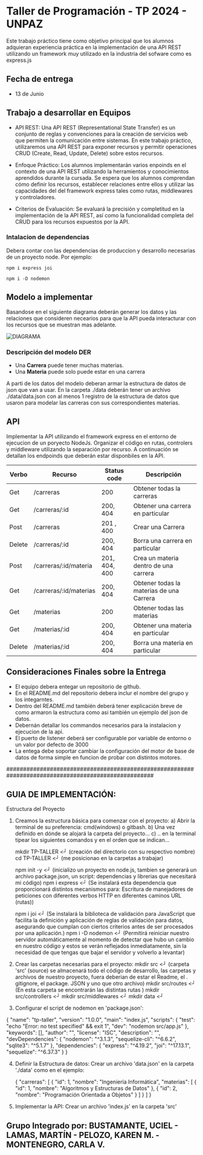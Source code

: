 # Taller de Programación - TP 2024 - UNPAZ

Este trabajo práctico tiene como objetivo principal que los alumnos adquieran experiencia práctica en la implementación de una API REST utilizando un framework muy utilizado en la industria del sofware como es express.js

## Fecha de entrega
-  13 de Junio

## Trabajo a desarrollar en Equipos

- API REST:
Una API REST (Representational State Transfer) es un conjunto de reglas y convenciones para la creación de servicios web que permiten la comunicación entre sistemas. En este trabajo práctico, utilizaremos una API REST para exponer recursos y permitir operaciones CRUD (Create, Read, Update, Delete) sobre estos recursos.

- Enfoque Práctico:
Los alumnos implementarán varios enpoinds en el contexto de una API REST utilizando la herramientos y conocimientos aprendidos durante la cursada. Se espera que los alumnos comprendan cómo definir los recursos, establecer relaciones entre ellos y utilizar las capacidades del del framework express tales como rutas, middlewares y controladores.

- Criterios de Evaluación:
Se evaluará la precisión y completitud en la implementación de la API REST, así como la funcionalidad completa del CRUD para los recursos expuestos por la API.


### Intalacion de dependencias
Debera contar con las dependencias de produccion y desarrollo necesarias de un proyecto node. Por ejemplo:

```npm i express joi```

```npm i -D nodemon``` 

## Modelo a implementar

Basandose en el siguiente diagrama deberán generar los datos y las relaciones que consideren necearios para que la API pueda interacturar con los recursos que se muestran mas adelante.

![DIAGRAMA](DER.png)

### Descripción del modelo DER
- Una **Carrera** puede tener muchas materias.
- Una **Materia** puede solo puede estar en una carrera

A parti de los datos del modelo deberan armar la estructura de datos de json que van a usar. En la carpeta ./data deberán tener un archivo ./data/data.json con al menos 1 registro de la estructura de datos que usaron para modelar las carreras con sus correspondientes materias.

## API
Implementar la API utilizando el framework express en el entorno de ejecucion de un poryecto NodeJs. Organizar el código en rutas, controlers y middleware utilizando la separación por recurso. A continuación se detallan los endpoinds que deberán estar disponbiles en la API.

|Verbo|Recurso|Status code|Descripción|
|-----|-------|-----------|-----------|
|Get|/carreras|200|Obtener todas la carreras|
|Get|/carreras/:id|200, 404|Obtener una carrera en particular|
|Post|/carreras|201 , 400|Crear una Carrera|
|Delete|/carreras/:id|200, 404|Borra una carrera en particular|
|Post|/carreras/:id/materia|201, 404, 400|Crea un materia dentro de una carrera|
|Get|/carreras/:id/materias|200, 404| Obtener todas la materias de una Carrera
|Get|/materias|200|Obtener todas las materias|
|Get|/materias/:id|200, 404|Obtener una materia en particular|
|Delete|/materias/:id|200, 404|Borra una materia en particular|


## Consideraciones Finales sobre la Entrega

- El equipo debera entegar un repositorio de github.
- En el README.md del repositorio debera inclur el nombre del grupo y los integarntes.
- Dentro del README.md también deberá tener explicación breve de como armaron la estructura como asi también un ejemplo del json de datos.
- Debernán  detallar los commandos necesarios para la instalacion y ejecucion de la api.
- El puerto de listener deberá ser configurable por variable de entorno o un valor por defecto de 3000
- La entega debe soportar cambiar la configuración del motor de base de datos de forma simple en funcion de probar con distintos motores.

####################################################################################################
## GUIA DE IMPLEMENTACIÓN:
Estructura del Proyecto

1. Creamos la estructura básica para comenzar con el proyecto:
   a) Abrir la terminal de su preferencia: cmd(windows) o gitbash.
   b) Una vez definido en dónde se alojará la carpeta del proyecto...
   c) .. en la terminal tipear los siguientes comandos y en el orden que se indican...

   mkdir TP-TALLER  <┘  (creación del directorio con su respectivo nombre)   
   cd  TP-TALLER    <┘  (me posicionao en la carpetas a trabajar)
   
   npm init -y      <┘  (inicializo un proyecto en node.js, tambien se generará un archivo package.json, un script:  dependencias y librerias que necesitará mi código)
   npm i express    <┘  (Se instalará esta dependencia que proporcionará distintos mecanismos para: Escritura de manejadores de peticiones con diferentes verbos HTTP en diferentes caminos URL (rutas))

   npm i joi        <┘  (Se instalará la biblioteca de validación para JavaScript que facilita la definición y aplicación de reglas de validación para datos, asegurando que cumplan con ciertos criterios antes de ser procesados por una aplicación.)
   npm i -D nodemon <┘  (Permitirá reiniciar nuestro servidor automáticamente al momento de detectar que hubo un cambio en nuestro código y estos se verán reflejados inmediatamente, sin la necesidad de que tengas que bajar el servidor y volverlo a levantar)

2. Crear las carpetas necesarias para el proyecto:
   mkdir src        <┘  (carpeta 'src' (source) se almacenará todo el código de desarrollo, las carpetas y archivos de nuestro proyecto, fuera deberian de estar el Readme, el . gitignore, el package. JSON y uno que otro archivo)
   mkdir src/routes <┘  (En esta carpeta se encontrarán las distintas rutas  )
   mkdir src/controllers <┘
   mkdir src/middlewares <┘
   mkdir data   <┘


3. Configurar el script de nodemon en 'package.json':

  {
  "name": "tp-taller",
  "version": "1.0.0",
  "main": "index.js",
  "scripts": {
    "test": "echo \"Error: no test specified\" && exit 1",
    "dev": "nodemon src/app.js"
  },
  "keywords": [],
  "author": "",
  "license": "ISC",
  "description": "",
  "devDependencies": {
    "nodemon": "^3.1.3",
    "sequelize-cli": "^6.6.2",
    "sqlite3": "^5.1.7"
  },
  "dependencies": {
    "express": "^4.19.2",
    "joi": "^17.13.1",
    "sequelize": "^6.37.3"
  }
}

4. Definir la Estructura de datos:
   Crear un archivo 'data.json' en la carpeta './data' como en  el ejemplo:

   {
    "carreras": [
        {
            "id": 1,
            "nombre": "Ingeniería Informática",
            "materias": [
                {
                    "id": 1,
                    "nombre": "Algoritmos y Estructuras de Datos"
                },
                {
                    "id": 2,
                    "nombre": "Programación Orientada a Objetos"
                }
            ]
        }
    ]
}

5. Implementar la API:
   Crear un archivo 'index.js' en la carpeta 'src'





## Grupo Integrado por: BUSTAMANTE, UCIEL - LAMAS, MARTÍN - PELOZO, KAREN M. - MONTENEGRO, CARLA V.


